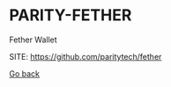# PARITY-FETHER
 
 Fether Wallet
 
 SITE: https://github.com/paritytech/fether

 [Go back](https://portable-linux-apps.github.io/apps.html)
